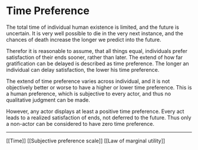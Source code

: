 # Time Preference

The total time of individual human existence is limited, and the future is uncertain. It is very well possible to die in the very next instance, and the chances of death increase the longer we predict into the future.

Therefor it is reasonable to assume, that all things equal, individuals prefer satisfaction of their ends sooner, rather than later. The extend of how far gratification can be delayed is described as time preference. The longer an individual can delay satisfaction, the lower his time preference.

The extend of time preference varies across individual, and it is not objectively better or worse to have a higher or lower time preference. This is a human preference, which is subjective to every actor, and thus no qualitative judgment can be made.

However, any actor displays at least a positive time preference. Every act leads to a realized satisfaction of ends, not deferred to the future. Thus only a non-actor can be considered to have zero time preference.

---
[[Time]]
[[Subjective preference scale]]
[[Law of marginal utility]]